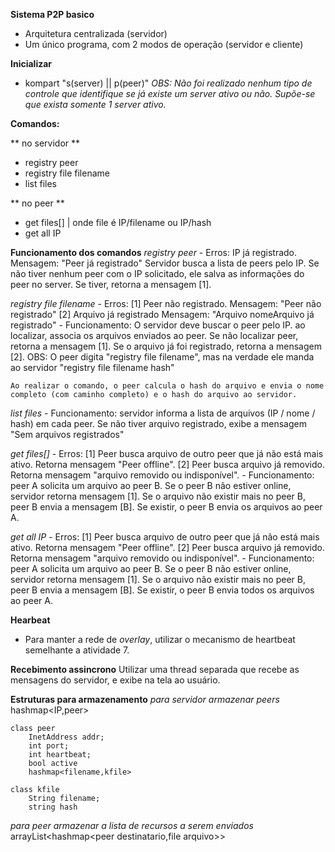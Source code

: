 **Sistema P2P basico**

- Arquitetura centralizada (servidor)
- Um único programa, com 2 modos de operação (servidor e cliente)

**Inicializar**
- kompart <ip> <type>"s(server) || p(peer)"
*OBS: Não foi realizado nenhum tipo de controle que identifique se já existe um server ativo ou não. Supõe-se que exista somente 1 server ativo.*

**Comandos:**

** no servidor **
- registry peer
- registry file filename
- list files

** no peer **
- get files[] | onde file é IP/filename ou IP/hash
- get all IP

**Funcionamento dos comandos**
*registry peer*
	- Erros: IP já registrado. Mensagem: "Peer <IP> já registrado"
	Servidor busca a lista de peers pelo IP. Se não tiver nenhum peer com o IP solicitado, ele salva as informações do peer no server. Se tiver, retorna a mensagem [1].
	
*registry file filename*
	- Erros: [1] Peer não registrado. Mensagem: "Peer <IP> não registrado"
			[2] Arquivo já registrado Mensagem: "Arquivo nomeArquivo já registrado"
	- Funcionamento: O servidor deve buscar o peer pelo IP. ao localizar, associa os arquivos enviados ao peer. Se não localizar peer, retorna a mensagem [1]. Se o arquivo já foi registrado, retorna a mensagem [2]. OBS: O peer digita "registry file filename", mas na verdade ele manda ao servidor "registry file filename hash"
	
	Ao realizar o comando, o peer calcula o hash do arquivo e envia o nome completo (com caminho completo) e o hash do arquivo ao servidor.
	
*list files*
	- Funcionamento: servidor informa a lista de arquivos (IP / nome / hash) em cada peer. Se não tiver arquivo registrado, exibe a mensagem "Sem arquivos registrados"

*get files[]*
	- Erros: [1] Peer busca arquivo de outro peer que já não está mais ativo. Retorna mensagem "Peer <IP> offline".
			[2] Peer busca arquivo já removido. Retorna mensagem "arquivo removido ou indisponível".
	- Funcionamento: peer A solicita um arquivo ao peer B. Se o peer B não estiver online, servidor retorna mensagem [1]. Se o arquivo não existir mais no peer B, peer B envia a mensagem [B]. Se existir, o peer B envia os arquivos ao peer A.
	
*get all IP*
	- Erros: 	[1] Peer busca arquivo de outro peer que já não está mais ativo. Retorna mensagem "Peer <IP> offline".
			[2] Peer busca arquivo já removido. Retorna mensagem "arquivo removido ou indisponível".
	- Funcionamento: peer A solicita um arquivo ao peer B. Se o peer B não estiver online, servidor retorna mensagem [1]. Se o arquivo não existir mais no peer B, peer B envia a mensagem [B]. Se existir, o peer B envia todos os arquivos ao peer A.


**Hearbeat**
- Para manter a rede de *overlay*, utilizar o mecanismo de heartbeat semelhante a atividade 7.

**Recebimento assincrono**
Utilizar uma thread separada que recebe as mensagens do servidor, e exibe na tela ao usuário.

**Estruturas para armazenamento**
*para servidor armazenar peers*
	hashmap<IP,peer>
	
	class peer
        InetAddress addr;
		int port;
		int heartbeat;
		bool active
		hashmap<filename,kfile>
	
	class kfile
		String filename;
		string hash 

*para peer armazenar a lista de recursos a serem enviados*
arrayList<hashmap<peer destinatario,file arquivo>>

